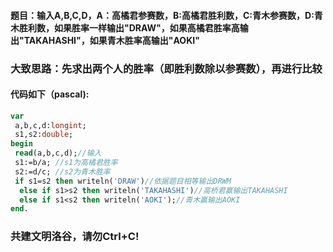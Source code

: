 #### 题目：输入A,B,C,D，A：高橘君参赛数，B:高橘君胜利数，C:青木参赛数，D:青木胜利数，如果胜率一样输出"DRAW"，如果高橘君胜率高输出"TAKAHASHI"，如果青木胜率高输出"AOKI"
### 大致思路：先求出两个人的胜率（即胜利数除以参赛数），再进行比较
#### 代码如下（pascal):
```pascal
var
 a,b,c,d:longint;
 s1,s2:double;
begin
 read(a,b,c,d);//输入
 s1:=b/a; //s1为高橘君胜率
 s2:=d/c; //s2为青木胜率
 if s1=s2 then writeln('DRAW')//依据题目相等输出DRWM
  else if s1>s2 then writeln('TAKAHASHI')//高桥君赢输出TAKAHASHI
  else if s1<s2 then writeln('AOKI');//青木赢输出AOKI
end.
```
### 共建文明洛谷，请勿Ctrl+C!